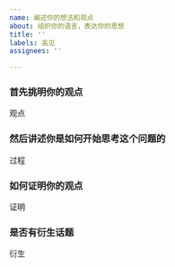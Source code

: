 ```yaml
---
name: 阐述你的想法和观点
about: 组织你的语言，表达你的思想
title: ''
labels: 高见
assignees: ''

---
```


### 首先挑明你的观点
观点

### 然后讲述你是如何开始思考这个问题的
过程

### 如何证明你的观点
证明

### 是否有衍生话题
衍生
